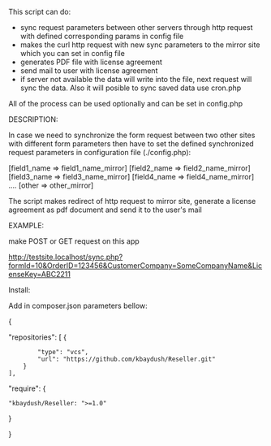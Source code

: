 This script can do:

- sync request parameters between other servers through http request with defined corresponding params in config file
- makes the curl http request with new sync parameters to the mirror site which you can set in config file
- generates PDF file with license agreement
- send mail to user with license agreement
- if server not available the data will write into the file, next request will sync the data. Also it will posible to sync saved data use cron.php

All of the process can be used optionally and can be set in config.php

DESCRIPTION:

In case we need to synchronize the form request between two other sites with different form parameters then have to set the defined synchronized request parameters in configuration file (./config.php):

[field1_name => field1_name_mirror]
[field2_name => field2_name_mirror]
[field3_name => field3_name_mirror]
[field4_name => field4_name_mirror]
....
[other => other_mirror]

The script makes redirect of http request to mirror site, generate a license agreement as pdf document and send it to the user's mail

EXAMPLE:

make POST or GET request on this app

http://testsite.localhost/sync.php?formId=10&OrderID=123456&CustomerCompany=SomeCompanyName&LicenseKey=ABC2211

Install:

Add in composer.json parameters bellow:

{

  "repositories": [
        {
        
            "type": "vcs",
            "url": "https://github.com/kbaydush/Reseller.git"        
        }
    ],
    
  "require": {
  
    "kbaydush/Reseller: ">=1.0"
    
  }
  
}
